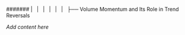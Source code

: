 ####### |   |   |   |   |   |   ├── Volume Momentum and Its Role in Trend Reversals

*Add content here*